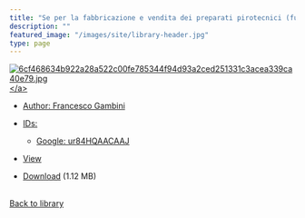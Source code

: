 ```yaml
---
title: "Se per la fabbricazione e vendita dei preparati pirotecnici (fuochi artificiali)"
description: ""
featured_image: "/images/site/library-header.jpg"
type: page
---
```


<a href="https://drive.google.com/uc?export=view&id=1Q4DFm6JAgffOsiumuEQmwSoPkj1OhZXG" target="_blank">![6cf468634b922a28a522c00fe785344f94d93a2ced251331c3acea339ca40e79.jpg](https://drive.google.com/uc?export=view&id=1EuDztEbvD4xRw0HLuJqTIYhJtnRrzGt_)</a>
* Author: Francesco Gambini
* IDs:
  * Google: <a href="https://books.google.com/books?id=ur84HQAACAAJ" target="_blank">ur84HQAACAAJ</a>
* <a href="https://drive.google.com/uc?export=view&id=1Q4DFm6JAgffOsiumuEQmwSoPkj1OhZXG" target="_blank">View</a>

* [Download](https://drive.google.com/uc?export=download&id=1Q4DFm6JAgffOsiumuEQmwSoPkj1OhZXG) (1.12 MB)

<br />[Back to library](/library/)

